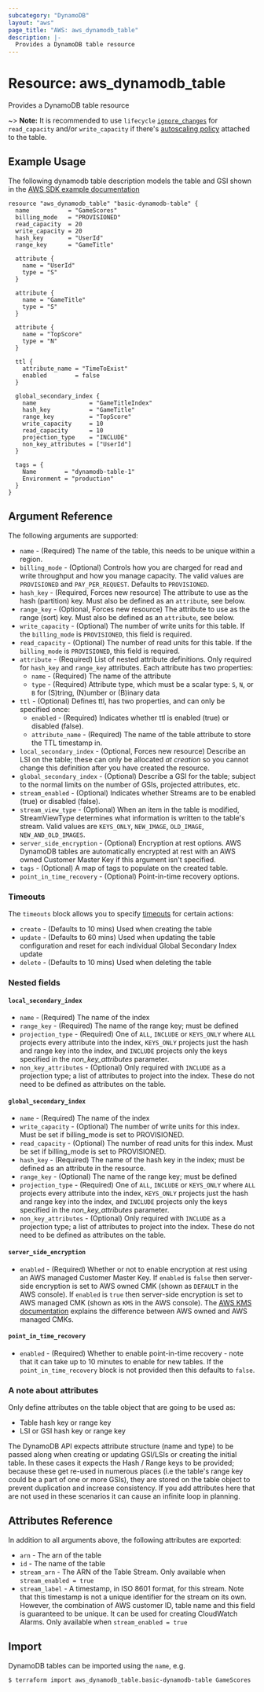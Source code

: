 ```yaml
---
subcategory: "DynamoDB"
layout: "aws"
page_title: "AWS: aws_dynamodb_table"
description: |-
  Provides a DynamoDB table resource
---
```


# Resource: aws_dynamodb_table

Provides a DynamoDB table resource

~> **Note:** It is recommended to use `lifecycle` [`ignore_changes`](/docs/configuration/resources.html#ignore_changes) for `read_capacity` and/or `write_capacity` if there's [autoscaling policy](/docs/providers/aws/r/appautoscaling_policy.html) attached to the table.

## Example Usage

The following dynamodb table description models the table and GSI shown
in the [AWS SDK example documentation](https://docs.aws.amazon.com/amazondynamodb/latest/developerguide/GSI.html)

```hcl
resource "aws_dynamodb_table" "basic-dynamodb-table" {
  name           = "GameScores"
  billing_mode   = "PROVISIONED"
  read_capacity  = 20
  write_capacity = 20
  hash_key       = "UserId"
  range_key      = "GameTitle"

  attribute {
    name = "UserId"
    type = "S"
  }

  attribute {
    name = "GameTitle"
    type = "S"
  }

  attribute {
    name = "TopScore"
    type = "N"
  }

  ttl {
    attribute_name = "TimeToExist"
    enabled        = false
  }

  global_secondary_index {
    name               = "GameTitleIndex"
    hash_key           = "GameTitle"
    range_key          = "TopScore"
    write_capacity     = 10
    read_capacity      = 10
    projection_type    = "INCLUDE"
    non_key_attributes = ["UserId"]
  }

  tags = {
    Name        = "dynamodb-table-1"
    Environment = "production"
  }
}
```

## Argument Reference

The following arguments are supported:

* `name` - (Required) The name of the table, this needs to be unique
  within a region.
* `billing_mode` - (Optional) Controls how you are charged for read and write throughput and how you manage capacity. The valid values are `PROVISIONED` and `PAY_PER_REQUEST`. Defaults to `PROVISIONED`.
* `hash_key` - (Required, Forces new resource) The attribute to use as the hash (partition) key. Must also be defined as an `attribute`, see below.
* `range_key` - (Optional, Forces new resource) The attribute to use as the range (sort) key. Must also be defined as an `attribute`, see below.
* `write_capacity` - (Optional) The number of write units for this table. If the `billing_mode` is `PROVISIONED`, this field is required.
* `read_capacity` - (Optional) The number of read units for this table. If the `billing_mode` is `PROVISIONED`, this field is required.
* `attribute` - (Required) List of nested attribute definitions. Only required for `hash_key` and `range_key` attributes. Each attribute has two properties:
  * `name` - (Required) The name of the attribute
  * `type` - (Required) Attribute type, which must be a scalar type: `S`, `N`, or `B` for (S)tring, (N)umber or (B)inary data
* `ttl` - (Optional) Defines ttl, has two properties, and can only be specified once:
  * `enabled` - (Required) Indicates whether ttl is enabled (true) or disabled (false).
  * `attribute_name` - (Required) The name of the table attribute to store the TTL timestamp in.
* `local_secondary_index` - (Optional, Forces new resource) Describe an LSI on the table;
  these can only be allocated *at creation* so you cannot change this
definition after you have created the resource.
* `global_secondary_index` - (Optional) Describe a GSI for the table;
  subject to the normal limits on the number of GSIs, projected
attributes, etc.
* `stream_enabled` - (Optional) Indicates whether Streams are to be enabled (true) or disabled (false).
* `stream_view_type` - (Optional) When an item in the table is modified, StreamViewType determines what information is written to the table's stream. Valid values are `KEYS_ONLY`, `NEW_IMAGE`, `OLD_IMAGE`, `NEW_AND_OLD_IMAGES`.
* `server_side_encryption` - (Optional) Encryption at rest options. AWS DynamoDB tables are automatically encrypted at rest with an AWS owned Customer Master Key if this argument isn't specified.
* `tags` - (Optional) A map of tags to populate on the created table.
* `point_in_time_recovery` - (Optional) Point-in-time recovery options.

### Timeouts

The `timeouts` block allows you to specify [timeouts](https://www.terraform.io/docs/configuration/resources.html#timeouts) for certain actions:

* `create` - (Defaults to 10 mins) Used when creating the table
* `update` - (Defaults to 60 mins) Used when updating the table configuration and reset for each individual Global Secondary Index update
* `delete` - (Defaults to 10 mins) Used when deleting the table

### Nested fields

#### `local_secondary_index`

* `name` - (Required) The name of the index
* `range_key` - (Required) The name of the range key; must be defined
* `projection_type` - (Required) One of `ALL`, `INCLUDE` or `KEYS_ONLY`
   where `ALL` projects every attribute into the index, `KEYS_ONLY`
    projects just the hash and range key into the index, and `INCLUDE`
    projects only the keys specified in the _non_key_attributes_
    parameter.
* `non_key_attributes` - (Optional) Only required with `INCLUDE` as a
  projection type; a list of attributes to project into the index. These
  do not need to be defined as attributes on the table.

#### `global_secondary_index`

* `name` - (Required) The name of the index
* `write_capacity` - (Optional) The number of write units for this index. Must be set if billing_mode is set to PROVISIONED.
* `read_capacity` - (Optional) The number of read units for this index. Must be set if billing_mode is set to PROVISIONED.
* `hash_key` - (Required) The name of the hash key in the index; must be
  defined as an attribute in the resource.
* `range_key` - (Optional) The name of the range key; must be defined
* `projection_type` - (Required) One of `ALL`, `INCLUDE` or `KEYS_ONLY`
   where `ALL` projects every attribute into the index, `KEYS_ONLY`
    projects just the hash and range key into the index, and `INCLUDE`
    projects only the keys specified in the _non_key_attributes_
    parameter.
* `non_key_attributes` - (Optional) Only required with `INCLUDE` as a
  projection type; a list of attributes to project into the index. These
  do not need to be defined as attributes on the table.

#### `server_side_encryption`

* `enabled` - (Required) Whether or not to enable encryption at rest using an AWS managed Customer Master Key.
If `enabled` is `false` then server-side encryption is set to AWS owned CMK (shown as `DEFAULT` in the AWS console).
If `enabled` is `true` then server-side encryption is set to AWS managed CMK (shown as `KMS` in the AWS console).
The [AWS KMS documentation](https://docs.aws.amazon.com/kms/latest/developerguide/concepts.html) explains the difference between AWS owned and AWS managed CMKs.

#### `point_in_time_recovery`

* `enabled` - (Required) Whether to enable point-in-time recovery - note that it can take up to 10 minutes to enable for new tables. If the `point_in_time_recovery` block is not provided then this defaults to `false`.

### A note about attributes

Only define attributes on the table object that are going to be used as:

* Table hash key or range key
* LSI or GSI hash key or range key

The DynamoDB API expects attribute structure (name and type) to be
passed along when creating or updating GSI/LSIs or creating the initial
table. In these cases it expects the Hash / Range keys to be provided;
because these get re-used in numerous places (i.e the table's range key
could be a part of one or more GSIs), they are stored on the table
object to prevent duplication and increase consistency. If you add
attributes here that are not used in these scenarios it can cause an
infinite loop in planning.


## Attributes Reference

In addition to all arguments above, the following attributes are exported:

* `arn` - The arn of the table
* `id` - The name of the table
* `stream_arn` - The ARN of the Table Stream. Only available when `stream_enabled = true`
* `stream_label` - A timestamp, in ISO 8601 format, for this stream. Note that this timestamp is not
  a unique identifier for the stream on its own. However, the combination of AWS customer ID,
  table name and this field is guaranteed to be unique.
  It can be used for creating CloudWatch Alarms. Only available when `stream_enabled = true`

## Import

DynamoDB tables can be imported using the `name`, e.g.

```
$ terraform import aws_dynamodb_table.basic-dynamodb-table GameScores
```
